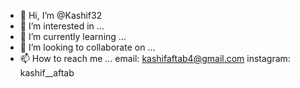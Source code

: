 - 👋 Hi, I’m @Kashif32
- 👀 I’m interested in ...
- 🌱 I’m currently learning ...
- 💞️ I’m looking to collaborate on ...
- 📫 How to reach me ... email: kashifaftab4@gmail.com instagram: kashif__aftab

<!---
Kashif32/Kashif32 is a ✨ special ✨ repository because its `README.md` (this file) appears on your GitHub profile.
You can click the Preview link to take a look at your changes.
--->
